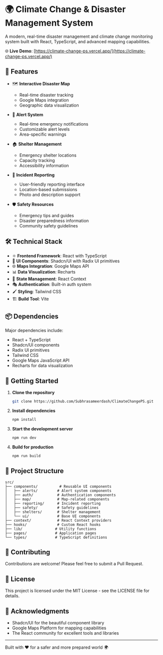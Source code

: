 # 🌍 Climate Change & Disaster Management System

A modern, real-time disaster management and climate change monitoring system built with React, TypeScript, and advanced mapping capabilities.

🌐 **Live Demo**: [https://climate-change-ps.vercel.app/](https://climate-change-ps.vercel.app/)

## 🚀 Features

- 🗺️ **Interactive Disaster Map**

  - Real-time disaster tracking
  - Google Maps integration
  - Geographic data visualization

- 🚨 **Alert System**

  - Real-time emergency notifications
  - Customizable alert levels
  - Area-specific warnings

- 🏠 **Shelter Management**

  - Emergency shelter locations
  - Capacity tracking
  - Accessibility information

- 📱 **Incident Reporting**

  - User-friendly reporting interface
  - Location-based submissions
  - Photo and description support

- 🛡️ **Safety Resources**
  - Emergency tips and guides
  - Disaster preparedness information
  - Community safety guidelines

## 🛠️ Technical Stack

- ⚛️ **Frontend Framework**: React with TypeScript
- 🎨 **UI Components**: Shadcn/UI with Radix UI primitives
- 🌐 **Maps Integration**: Google Maps API
- 📊 **Data Visualization**: Recharts
- 🎯 **State Management**: React Context
- 🎭 **Authentication**: Built-in auth system
- 🖌️ **Styling**: Tailwind CSS
- 🏗️ **Build Tool**: Vite

## 📦 Dependencies

Major dependencies include:

- React + TypeScript
- Shadcn/UI components
- Radix UI primitives
- Tailwind CSS
- Google Maps JavaScript API
- Recharts for data visualization

## 🚀 Getting Started

1. **Clone the repository**

   ```bash
   git clone https://github.com/Subhrasameerdash/ClimateChangePS.git
   ```

2. **Install dependencies**

   ```bash
   npm install
   ```

3. **Start the development server**

   ```bash
   npm run dev
   ```

4. **Build for production**
   ```bash
   npm run build
   ```

## 📂 Project Structure

```
src/
├── components/          # Reusable UI components
│   ├── alerts/         # Alert system components
│   ├── auth/           # Authentication components
│   ├── map/            # Map-related components
│   ├── reporting/      # Incident reporting
│   ├── safety/         # Safety guidelines
│   ├── shelters/       # Shelter management
│   └── ui/             # Base UI components
├── context/            # React Context providers
├── hooks/              # Custom React hooks
├── lib/               # Utility functions
├── pages/             # Application pages
└── types/             # TypeScript definitions
```

## 🤝 Contributing

Contributions are welcome! Please feel free to submit a Pull Request.

## 📄 License

This project is licensed under the MIT License - see the LICENSE file for details.

## 🌟 Acknowledgments

- Shadcn/UI for the beautiful component library
- Google Maps Platform for mapping capabilities
- The React community for excellent tools and libraries

---

Built with ❤️ for a safer and more prepared world 🌍
